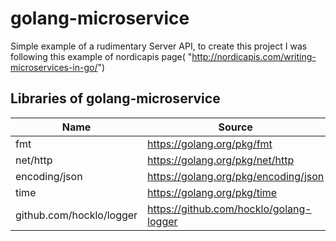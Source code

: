 # golang-microservice
Simple example of a rudimentary Server API, to create this project I was following this example of nordicapis page( "http://nordicapis.com/writing-microservices-in-go/")

## Libraries of golang-microservice
|Name|Source|
|----|------|
| fmt | https://golang.org/pkg/fmt |
| net/http | https://golang.org/pkg/net/http |
| encoding/json | https://golang.org/pkg/encoding/json |
| time | https://golang.org/pkg/time |
| github.com/hocklo/logger | https://github.com/hocklo/golang-logger |